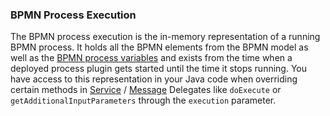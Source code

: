 ### BPMN Process Execution

The BPMN process execution is the in-memory representation of a running BPMN process.
It holds all the BPMN elements from the BPMN model as well as the [BPMN process variables](../../concepts/dsf/bpmn-process-variables.md)
and exists from the time when a deployed process plugin gets started until the time it stops running.
You have access to this representation in your Java code when overriding certain methods in [Service](../../concepts/dsf/service-delegates.md) / [Message](../../concepts/dsf/message-delegates.md) Delegates
like `doExecute` or `getAdditionalInputParameters` through the `execution` parameter.